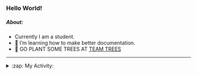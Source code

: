 ### Hello World!

##### About:
- Currently I am a student.
- 🌱 I’m learning how to make better documentation.
- 🌱 GO PLANT SOME TREES AT [TEAM TREES](https://teamtrees.org/)

---
<details>
  <summary>:zap: My Activity:</summary>
  
<!--START_SECTION:waka-->
![Code Time](http://img.shields.io/badge/Code%20Time-1%2C237%20hrs%2046%20mins-blue)

**I'm a Night 🦉** 

```text
🌞 Morning                2009 commits        ███░░░░░░░░░░░░░░░░░░░░░░   10.25 % 
🌆 Daytime                6604 commits        ████████░░░░░░░░░░░░░░░░░   33.70 % 
🌃 Evening                5634 commits        ███████░░░░░░░░░░░░░░░░░░   28.75 % 
🌙 Night                  5347 commits        ███████░░░░░░░░░░░░░░░░░░   27.29 % 
```
📅 **I'm Most Productive on Wednesday** 

```text
Monday                   2710 commits        ███░░░░░░░░░░░░░░░░░░░░░░   13.83 % 
Tuesday                  2691 commits        ███░░░░░░░░░░░░░░░░░░░░░░   13.73 % 
Wednesday                4637 commits        ██████░░░░░░░░░░░░░░░░░░░   23.67 % 
Thursday                 2580 commits        ███░░░░░░░░░░░░░░░░░░░░░░   13.17 % 
Friday                   2082 commits        ███░░░░░░░░░░░░░░░░░░░░░░   10.63 % 
Saturday                 1677 commits        ██░░░░░░░░░░░░░░░░░░░░░░░   08.56 % 
Sunday                   3217 commits        ████░░░░░░░░░░░░░░░░░░░░░   16.42 % 
```


📊 **This Week I Spent My Time On** 

```text
🔥 Editors: 
IntelliJ                 3 hrs 5 mins        ████████████░░░░░░░░░░░░░   48.01 % 
VS Code                  2 hrs 35 mins       ██████████░░░░░░░░░░░░░░░   40.40 % 
Android Studio           44 mins             ███░░░░░░░░░░░░░░░░░░░░░░   11.58 % 

🐱‍💻 Projects: 
java-springboot-projects 3 hrs 4 mins        ████████████░░░░░░░░░░░░░   47.95 % 
py-series                2 hrs 2 mins        ████████░░░░░░░░░░░░░░░░░   31.76 % 
vlsm-subnet              33 mins             ██░░░░░░░░░░░░░░░░░░░░░░░   08.65 % 
CSE224-Fundamentals-of-An31 mins             ██░░░░░░░░░░░░░░░░░░░░░░░   08.06 % 
Little Lemon             12 mins             █░░░░░░░░░░░░░░░░░░░░░░░░   03.35 % 
```


 Last Updated on 19/10/2023 02:17:42 UTC
<!--END_SECTION:waka-->
</details>

